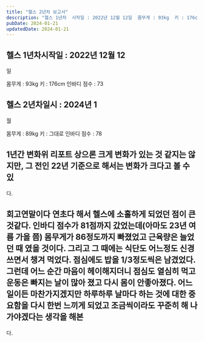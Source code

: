 ```yaml
---
title: "헬스 2년차 보고서"
description: "헬스 1년차  시작일 : 2022년 12월 12일  몸무게 : 93kg  키 : 176cm  인바디 점수 : 73   헬스 2년차  일시 : 2024년 1월  몸무게 : 89kg  키 : 그대로  인바디 점수 : 78   1년간 변화  위 리포트 상으론 크게 변화가 있는 것 같지는 않지..."
pubDate: 2024-01-21
updatedDate: 2024-01-21
---
```


## 헬스 1년차시작일 : 2022년 12월 12

일

몸무게 : 93kg
키 : 176cm
인바디 점수 : 73

## 헬스 2년차일시 : 2024년 1

월

몸무게 : 89kg
키 : 그대로
인바디 점수 : 78

## 1년간 변화위 리포트 상으론 크게 변화가 있는 것 같지는 않지만, 그 전인 22년 기준으로 해서는 변화가 크다고 볼 수 있

다.

## 회고연말이다 연초다 해서 헬스에 소홀하게 되었던 점이 큰 것같다. 인바디 점수가 81점까지 갔었는데(아마도 23년 여름 가을 쯤) 몸무게가 86정도까지 빠졌었고 근육량은 늘었던 때 였을 것이다. 그리고 그 때에는 식단도 어느정도 신경쓰면서 챙겨 먹었다. 점심에도 밥을 1/3정도씩은 남겼었다. 그런데 어느 순간 마음이 헤이해지더니 점심도 열심히 먹고 운동은 빠지는 날이 많아 졌고 다시 몸이 안좋아졌다. 어느일이든 마찬가지겠지만 하루하루 날마다 하는 것에 대한 중요함을 다시 한번 느끼게 되었고 조금씩이라도 꾸준히 해 나가야겠다는 생각을 해본

다.